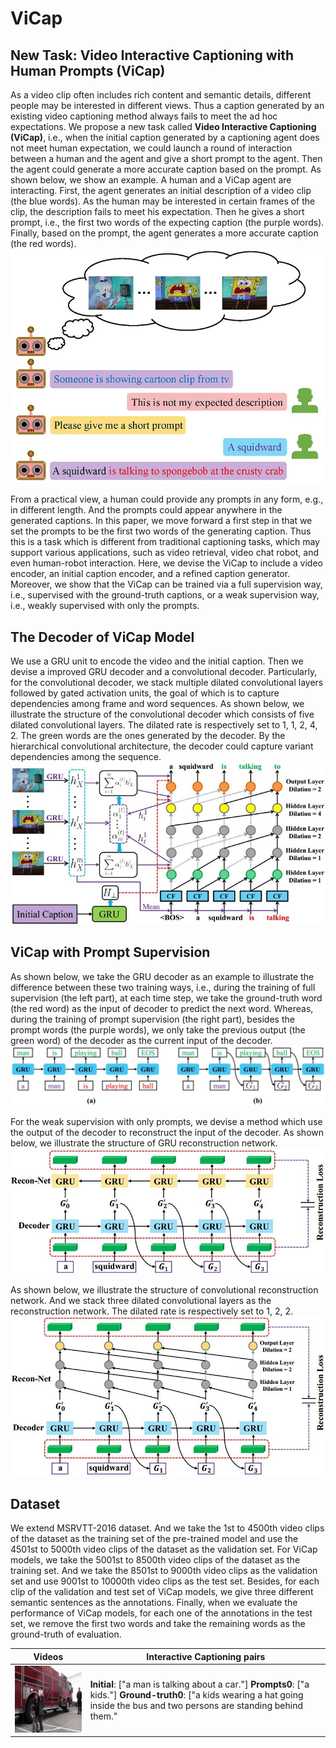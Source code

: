 # ViCap
## New Task: Video Interactive Captioning with Human Prompts (ViCap)

As a video clip often includes rich content and semantic details, different people may be interested in different views. Thus a caption generated by an existing video captioning method always fails to meet the ad hoc expectations. We propose a new task called **Video Interactive Captioning (ViCap)**, i.e., when the initial caption generated by a captioning agent does not meet human expectation, we could launch a round of interaction between a human and the agent and give a short prompt to the agent. Then the agent could generate a more accurate caption based on the prompt. As shown below, we show an example. A human and a ViCap agent are interacting. First, the agent generates an initial description of a video clip (the blue words). As the human may be interested in certain frames of the clip, the description fails to meet his expectation. Then he gives a short prompt, i.e., the first two words of the expecting caption (the purple words). Finally, based on the prompt, the agent generates a more accurate caption (the red words).
![Task](https://github.com/ViCap01/ViCap/blob/master/pic/intro.jpg "An example of our task")

From a practical view, a human could provide any prompts in any form, e.g., in different length. And the prompts could appear anywhere in the generated captions. In this paper, we move forward a first step in that we set the prompts to be the first two words of the generating caption. Thus this is a task which is different from traditional captioning tasks, which may support various applications, such as video retrieval, video chat robot, and even human-robot interaction. Here, we devise the ViCap to include a video encoder, an initial caption encoder, and a refined caption generator. Moreover, we show that the ViCap can be trained via a full supervision way, i.e., supervised with the ground-truth captions, or a weak supervision way, i.e., weakly supervised with only the prompts.

## The Decoder of ViCap Model

We use a GRU unit to encode the video and the initial caption. Then we devise a improved GRU decoder and a convolutional decoder. Particularly, for the convolutional decoder, we stack multiple dilated convolutional layers followed by gated activation units, the goal of which is to capture dependencies among frame and word sequences. As shown below, we illustrate the structure of the convolutional decoder which consists of five dilated convolutional layers. The dilated rate is respectively set to 1, 1, 2, 4, 2. The green words are the ones generated by the decoder. By the hierarchical convolutional architecture, the decoder could capture variant dependencies among the sequence.
![Task](https://github.com/ViCap01/ViCap/blob/master/pic/cnndecoder.jpg "Illustration of CNN decoder")

## ViCap with Prompt Supervision

As shown below, we take the GRU decoder as an example to illustrate the difference between these two training ways, i.e., during the training of full supervision (the left part), at each time step, we take the ground-truth word (the red word) as the input of decoder to predict the next word. Whereas, during the training of prompt supervision (the right part), besides the prompt words (the purple words), we only take the previous output (the green word) of the decoder as the current input of the decoder.
![Task](https://github.com/ViCap01/ViCap/blob/master/pic/prompts.jpg "Illustration of prompt supervision")

For the weak supervision with only prompts, we devise a method which use the output of the decoder to reconstruct the input of the decoder. As shown below, we illustrate the structure of GRU reconstruction network.
![Task](https://github.com/ViCap01/ViCap/blob/master/pic/GRURecon.jpg "Illustration of GRU Reconstruction Network")

As shown below, we illustrate the structure of convolutional reconstruction network. And we stack three dilated convolutional layers as the reconstruction network. The dilated rate is respectively set to 1, 2, 2.
![Task](https://github.com/ViCap01/ViCap/blob/master/pic/cnnrecon.jpg "Illustration of Convolutional Reconstruction Network")

## Dataset

We extend MSRVTT-2016 dataset. And we take the 1st to 4500th video clips of the dataset as the training set of the pre-trained model and use the 4501st to 5000th video clips of the dataset as the validation set. For ViCap models, we take the 5001st to 8500th video clips of the dataset as the training set. And we take the 8501st to 9000th video clips as the validation set and use 9001st to 10000th video clips as the test set. Besides, for each clip of the validation and test set of ViCap models, we give three different semantic sentences as the annotations. Finally, when we evaluate the performance of ViCap models, for each one of the annotations in the test set, we remove the first two words and take the remaining words as the ground-truth of evaluation.

| Videos | Interactive Captioning pairs |
| ---- | ---- |
|![example1](https://github.com/ViCap01/ViCap/blob/master/pic/example1.gif "Example1") | **Initial**: ["a man is talking about a car."]  **Prompts0**: ["a kids."]  **Ground-truth0**: ["a kids wearing a hat going inside the bus and two persons are standing behind them."  |
